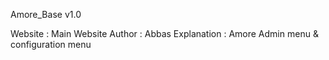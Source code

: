 Amore_Base v1.0 

Website : Main Website 
Author : Abbas
Explanation : Amore Admin menu & configuration menu

